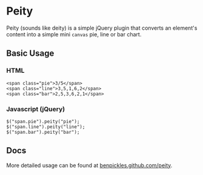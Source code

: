 # Peity

Peity (sounds like deity) is a simple jQuery plugin that converts an element's content into a simple mini `canvas` pie, line or bar chart.

## Basic Usage

### HTML

    <span class="pie">3/5</span>
    <span class="line">3,5,1,6,2</span>
    <span class="bar">2,5,3,6,2,1</span>

### Javascript (jQuery)

    $("span.pie").peity("pie");
    $("span.line").peity("line");
    $("span.bar").peity("bar");

## Docs

More detailed usage can be found at [benpickles.github.com/peity](http://benpickles.github.com/peity/).
